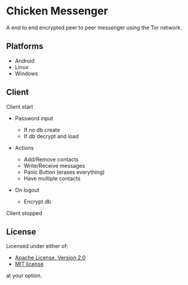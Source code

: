 # Chicken Messenger

A end to end encrypted peer to peer messenger using the Tor network.

## Platforms 

- Android
- Linux
- Windows

## Client

Client start

- Password input
  - If no db create
  - If db decrypt and load

- Actions
  - Add/Remove contacts
  - Write/Receive messages
  - Panic Button (erases everything)
  - Have multiple contacts

- On logout
  - Encrypt db

Client stopped


## License

Licensed under either of:

- [Apache License, Version 2.0](http://www.apache.org/licenses/LICENSE-2.0)
- [MIT license](http://opensource.org/licenses/MIT)

at your option.
